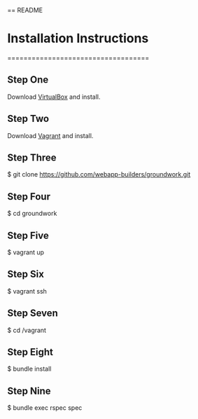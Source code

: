 == README


# Installation Instructions

===================================

## Step One

Download [VirtualBox](https://www.virtualbox.org/wiki/Downloads) and install.

## Step Two

Download [Vagrant](http://www.vagrantup.com/downloads) and install.

## Step Three

$ git clone https://github.com/webapp-builders/groundwork.git

## Step Four

$ cd groundwork

## Step Five

$ vagrant up

## Step Six

$ vagrant ssh

## Step Seven

$ cd /vagrant

## Step Eight

$ bundle install

## Step Nine

$ bundle exec rspec spec
